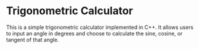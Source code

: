 # Trigonometric Calculator
This is a simple trigonometric calculator implemented in C++. It allows users to input an angle in degrees and choose to calculate the sine, cosine, or tangent of that angle.

